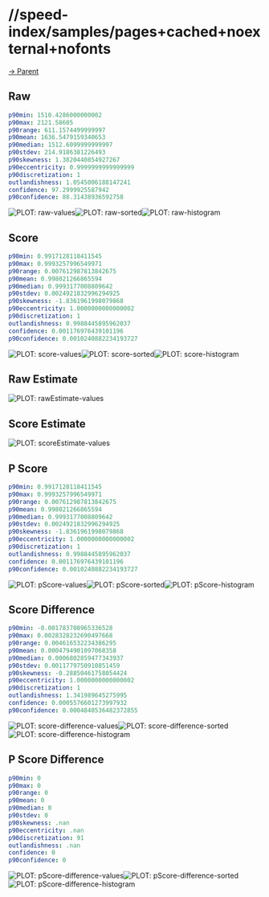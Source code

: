 
# //speed-index/samples/pages+cached+noexternal+nofonts

[→ Parent](../..)


## Raw


```yaml
p90min: 1510.4286000000002
p90max: 2121.58605
p90range: 611.1574499999997
p90mean: 1636.5479159340653
p90median: 1512.6099999999997
p90stdev: 214.9186381226493
p90skewness: 1.3820440854927267
p90eccentricity: 0.9999999999999999
p90discretization: 1
outlandishness: 1.0545006188147241
confidence: 97.2999925587942
p90confidence: 88.31438936592758

```

![PLOT: raw-values](./raw/values.svg)![PLOT: raw-sorted](./raw/sorted.svg)![PLOT: raw-histogram](./raw/histogram.svg)
## Score


```yaml
p90min: 0.9917128118411545
p90max: 0.9993257996549971
p90range: 0.007612987813842675
p90mean: 0.998021266865594
p90median: 0.9993177008809642
p90stdev: 0.0024921832996294925
p90skewness: -1.8361961998079868
p90eccentricity: 1.0000000000000002
p90discretization: 1
outlandishness: 0.9988445895962037
confidence: 0.001176976439101196
p90confidence: 0.0010240882234193727

```

![PLOT: score-values](./score/values.svg)![PLOT: score-sorted](./score/sorted.svg)![PLOT: score-histogram](./score/histogram.svg)
## Raw Estimate

![PLOT: rawEstimate-values](./rawEstimate/values.svg)
## Score Estimate

![PLOT: scoreEstimate-values](./scoreEstimate/values.svg)
## P Score


```yaml
p90min: 0.9917128118411545
p90max: 0.9993257996549971
p90range: 0.007612987813842675
p90mean: 0.998021266865594
p90median: 0.9993177008809642
p90stdev: 0.0024921832996294925
p90skewness: -1.8361961998079868
p90eccentricity: 1.0000000000000002
p90discretization: 1
outlandishness: 0.9988445895962037
confidence: 0.001176976439101196
p90confidence: 0.0010240882234193727

```

![PLOT: pScore-values](./pScore/values.svg)![PLOT: pScore-sorted](./pScore/sorted.svg)![PLOT: pScore-histogram](./pScore/histogram.svg)
## Score Difference


```yaml
p90min: -0.001783708965336528
p90max: 0.0028328232690497668
p90range: 0.004616532234386295
p90mean: 0.0004794901097068358
p90median: 0.0006802859477343937
p90stdev: 0.0011779750910851459
p90skewness: -0.28850461758054424
p90eccentricity: 1.0000000000000002
p90discretization: 1
outlandishness: 1.341989645275995
confidence: 0.0005576601273997932
p90confidence: 0.0004840536482372855

```

![PLOT: score-difference-values](./score-difference/values.svg)![PLOT: score-difference-sorted](./score-difference/sorted.svg)![PLOT: score-difference-histogram](./score-difference/histogram.svg)
## P Score Difference


```yaml
p90min: 0
p90max: 0
p90range: 0
p90mean: 0
p90median: 0
p90stdev: 0
p90skewness: .nan
p90eccentricity: .nan
p90discretization: 91
outlandishness: .nan
confidence: 0
p90confidence: 0

```

![PLOT: pScore-difference-values](./pScore-difference/values.svg)![PLOT: pScore-difference-sorted](./pScore-difference/sorted.svg)![PLOT: pScore-difference-histogram](./pScore-difference/histogram.svg)